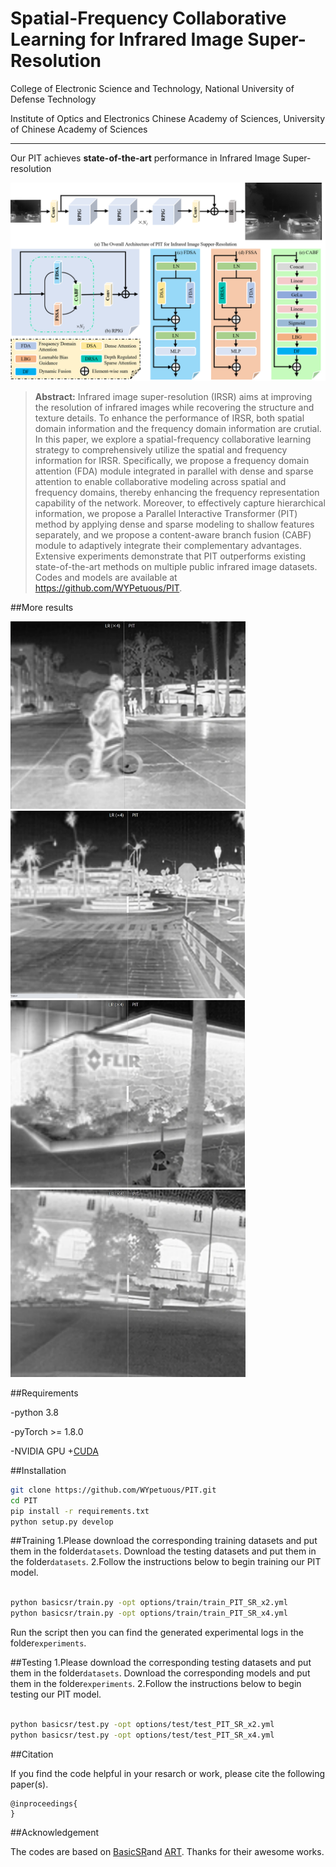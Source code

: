 # Spatial-Frequency Collaborative Learning for Infrared Image Super-Resolution

College of Electronic Science and Technology, National University of Defense Technology

Institute of Optics and Electronics Chinese Academy of Sciences, University of Chinese Academy of Sciences

---
Our PIT achieves **state-of-the-art** performance in Infrared Image Super-resolution

<img src="assets/5.png">

>**Abstract:**
>Infrared image super-resolution (IRSR) aims at improving the resolution of infrared images while recovering the structure and texture details. To enhance the performance of IRSR, both spatial domain information and the frequency domain information are crutial. In this paper, we explore a spatial-frequency collaborative learning strategy to comprehensively utilize the spatial and frequency information for IRSR. Specifically, we propose a frequency domain attention (FDA) module integrated in parallel with dense and sparse attention to enable collaborative modeling across spatial and frequency domains, thereby enhancing the frequency representation capability of the network. Moreover, to effectively capture hierarchical information, we propose a Parallel Interactive Transformer (PIT) method by applying dense and sparse modeling to shallow features separately, and we propose a content-aware branch fusion (CABF) module to adaptively integrate their complementary advantages. Extensive experiments demonstrate that PIT outperforms existing state-of-the-art methods on multiple public infrared image datasets. Codes and models are available at https://github.com/WYPetuous/PIT.



##More results

[<img src="assets/4.png" height="300px"/>](https://imgsli.com/NDE2NTQz)
[<img src="assets/1.png" height="300px"/>](https://imgsli.com/NDE2NTM4)
[<img src="assets/2.png" height="300px"/>](https://imgsli.com/NDE2NTM5)
[<img src="assets/3.png" height="300px"/>](https://imgsli.com/NDE2NTQx)



##Requirements

-python 3.8

-pyTorch >= 1.8.0

-NVIDIA GPU +[CUDA](https://developer.nvidia.com/cuda-downloads)

##Installation
```bash
git clone https://github.com/WYpetuous/PIT.git
cd PIT
pip install -r requirements.txt
python setup.py develop
```





##Training
1.Please download the corresponding training datasets and put them in the folder`datasets`. Download the testing datasets and put them in the folder`datasets`.
2.Follow the instructions below to begin training our PIT model.
```bash

python basicsr/train.py -opt options/train/train_PIT_SR_x2.yml
python basicsr/train.py -opt options/train/train_PIT_SR_x4.yml
```
Run the script then you can find the generated experimental logs in the folder`experiments`.


##Testing
1.Please download the corresponding testing datasets and put them in the folder`datasets`. Download the corresponding models and put them in the folder`experiments`.
2.Follow the instructions below to begin testing our PIT model.
```bash

python basicsr/test.py -opt options/test/test_PIT_SR_x2.yml
python basicsr/test.py -opt options/test/test_PIT_SR_x4.yml
```

##Citation

If you find the code helpful in your resarch or work, please cite the following paper(s).
```
@inproceedings{
}
```

##Acknowledgement

The codes are based on [BasicSR](https://github.com/xinntao/BasicSR)and [ART](https://github.com/gladzhang/ART). Thanks for their awesome works.
